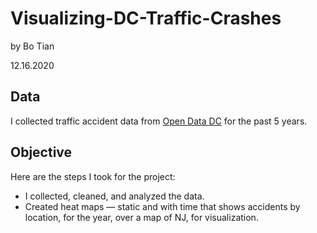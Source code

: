 # Visualizing-DC-Traffic-Crashes

by Bo Tian

12.16.2020

## Data 

I collected traffic accident data from [Open Data DC](https://opendata.dc.gov/datasets/70392a096a8e431381f1f692aaa06afd_24) for the past 5 years.

## Objective

Here are the steps I took for the project:

* I collected, cleaned, and analyzed the data.
* Created heat maps — static and with time that shows accidents by location, for the year, over a map of NJ, for visualization.
